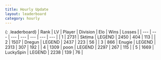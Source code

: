 ```yaml
---
title: Hourly Update
layout: leaderboard
category: hourly
---
```


{: .leaderboard}
| Rank | LV | Player | Division | Elo | Wins | Losses |
| --- | --- | --- | --- | --- | --- | --- |
| <span data-change="0">1</span> | 2731 | <span title="ID: 353063">Sktima</span> | LEGEND | <span data-change="0">2450</span> | <span data-change="0">404</span> | <span data-change="0">113</span> |
| <span data-change="0">2</span> | 1507 | <span title="ID: 337810">Dregun</span> | LEGEND | <span data-change="0">2437</span> | <span data-change="0">223</span> | <span data-change="0">56</span> |
| <span data-change="0">3</span> | 866 | <span title="ID: 623502">Enugie</span> | LEGEND | <span data-change="0">2313</span> | <span data-change="0">307</span> | <span data-change="0">192</span> |
| <span data-change="0">4</span> | 1309 | <span title="ID: 540690">poon</span> | LEGEND | <span data-change="9">2297</span> | <span data-change="2">267</span> | <span data-change="0">115</span> |
| <span data-change="0">5</span> | 1669 | <span title="ID: 498412">LuckySpin</span> | LEGEND | <span data-change="0">2238</span> | <span data-change="0">139</span> | <span data-change="0">76</span> |